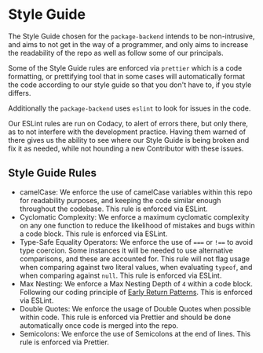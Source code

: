 # Style Guide

The Style Guide chosen for the `package-backend` intends to be non-intrusive, and aims to not get in the way of a programmer, and only aims to increase the readability of the repo as well as follow some of our principals.

Some of the Style Guide rules are enforced via `prettier` which is a code formatting, or prettifying tool that in some cases will automatically format the code according to our style guide so that you don't have to, if you style differs.

Additionally the `package-backend` uses `eslint` to look for issues in the code.

Our ESLint rules are run on Codacy, to alert of errors there, but only there, as to not interfere with the development practice. Having them warned of there gives us the ability to see where our Style Guide is being broken and fix it as needed, while not hounding a new Contributor with these issues.

## Style Guide Rules

* camelCase: We enforce the use of camelCase variables within this repo for readability purposes, and keeping the code similar enough throughout the codebase. This rule is enforced via ESLint.
* Cyclomatic Complexity: We enforce a maximum cyclomatic complexity on any one function to reduce the likelihood of mistakes and bugs within a code block. This rule is enforced via ESLint.
* Type-Safe Equality Operators: We enforce the use of `===` or `!==` to avoid type coercion. Some instances it will be needed to use alternative comparisons, and these are accounted for. This rule will not flag usage when comparing against two literal values, when evaluating `typeof`, and when comparing against `null`. This rule is enforced via ESLint.
* Max Nesting: We enforce a Max Nesting Depth of `4` within a code block. Following our coding principle of [Early Return Patterns](ARCHITECTURE.md). This is enforced via ESLint.
* Double Quotes: We enforce the usage of Double Quotes when possible within code. This rule is enforced via Prettier and should be done automatically once code is merged into the repo.
* Semicolons: We enforce the use of Semicolons at the end of lines. This rule is enforced via Prettier.
